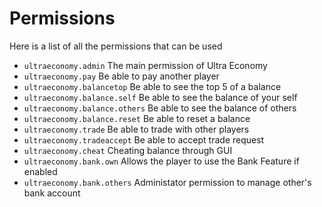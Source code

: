 # Permissions
Here is a list of all the permissions that can be used
<br>

* `ultraeconomy.admin`
  The main permission of Ultra Economy
* `ultraeconomy.pay`
  Be able to pay another player
* `ultraeconomy.balancetop`
  Be able to see the top 5 of a balance
* `ultraeconomy.balance.self`
  Be able to see the balance of your self
* `ultraeconomy.balance.others`
  Be able to see the balance of others
* `ultraeconomy.balance.reset`
  Be able to reset a balance
* `ultraeconomy.trade`
  Be able to trade with other players
* `ultraeconomy.tradeaccept`
  Be able to accept trade request
* `ultraeconomy.cheat`
  Cheating balance through GUI
* `ultraeconomy.bank.own`
  Allows the player to use the Bank Feature if enabled
* `ultraeconomy.bank.others`
  Administator permission to manage other's bank account
